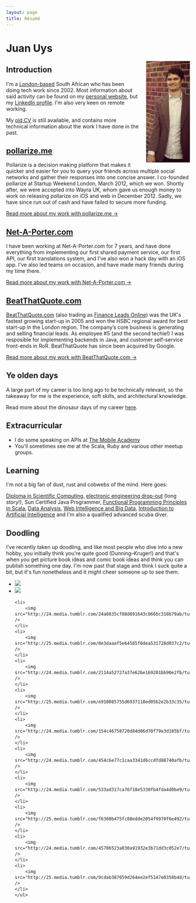 ```yaml
---
layout: page
title: Résumé
---
```


# Juan Uys

<a href="#" title="Rarely am I in a suit jacket."><img src="/res/suited-side.jpg" align="right" alt="Picture of Juan Uys" style="margin-left:20px" width="120" height="277"/></a>

## Introduction

I'm a [London-based](http://pits-to-palace.tumblr.com/) South African who has been doing tech work since 2002. Most information about said activity can be found on my [personal website](http://opyate.com), but my [LinkedIn profile](http://www.linkedin.com/in/juanuys). I'm also very keen on remote working.

My [old CV](https://s3-eu-west-1.amazonaws.com/opyate.com/cv2011.txt) is still available, and contains more technical information about the work I have done in the past.

## [pollarize.me](http://app.pollarize.me)

Pollarize is a decision making platform that makes it quicker and easier for you to query your friends across multiple social networks and gather their responses into one concise answer. I co-founded pollarize at Startup Weekend London, March 2012, which we won. Shortly after, we were accepted into Wayra UK, whom gave us enough money to work on releasing pollarize on iOS and web in December 2012. Sadly, we have since run out of cash and have failed to secure more funding.

[Read more about my work with pollarize.me &rarr;](/about/resume/pollarizeme/)

## [Net-A-Porter.com](http://www.net-a-porter.com/)

I have been working at Net-A-Porter.com for 7 years, and have done everything from implementing our first shared payment service, our first API, our first translations system, and I've also won a hack day with an iOS app. I've also led teams on occasion, and have made many friends during my time there.

[Read more about my work with Net-A-Porter.com &rarr;](/about/resume/netaporter/)

## [BeatThatQuote.com](http://www.beatthatquote.com) 


[BeatThatQuote.com](http://www.beatthatquote.com/) (also trading as [Finance Leads Online](http://financeleadsonline.co.uk)) was the UK's fastest growing start-up in 2005 and won the HSBC regional award for best start-up in the London region. The company’s core business is generating and selling financial leads. As employee #5 (and the second techie!) I was resposible for implementing backends in Java, and customer self-service front-ends in RoR. BeatThatQuote has since been acquired by Google.

[Read more about my work with BeatThatQuote.com &rarr;](/about/resume/beatthatquote/)

## Ye olden days

A large part of my career is too long ago to be technically relevant, so the takeaway for me is the experience, soft skills, and architectural knowledge.

Read more about the dinosaur days of my career [here](/about/resume/dinosaur/).

## Extracurricular

* I do some speaking on APIs at [The Mobile Academy](http://themobileacademy.org.uk/whos-who/juan-uys/)
* You'll sometimes see me at the Scala, Ruby and various other meetup groups.

## Learning

I'm not a big fan of dust, rust and cobwebs of the mind. Here goes:

[Diploma in Scientific Computing](http://issc.uj.ac.za/issc/scschool.html), [electronic engineering drop-out](http://www.uj.ac.za/EN/Faculties/engineering/departments/eeesci/Pages/default.aspx) (long story!), Sun Certified Java Programmer, [Functional Programming Principles in Scala](https://www.coursera.org/course/progfun), [Data Analysis](https://www.coursera.org/course/dataanalysis), [Web Intelligence and Big Data](https://www.coursera.org/course/bigdata), [Introduction to Artificial Intelligence](https://www.udacity.com/course/cs271) and I'm also a qualified advanced scuba diver.

## Doodling

I've recently taken up doodling, and like most people who dive into a new hobby, you initially think you're quite good (Dunning–Kruger!) and that's when you get picture book ideas and comic book ideas and think you can publish something one day. I'm now past that stage and think I suck quite a bit, but it's fun nonetheless and it might cheer someone up to see them.

<script src="//cdnjs.cloudflare.com/ajax/libs/jquery/2.0.3/jquery.min.js"></script>
<script src="//cdnjs.cloudflare.com/ajax/libs/flexslider/2.1/jquery.flexslider-min.js"></script>
<script type="text/javascript">
$(function(){
	SyntaxHighlighter.all();
});
$(window).load(function(){
	$('.flexslider').flexslider({
	animation: "slide",
	animationLoop: false,
	itemWidth: 210,
	itemMargin: 5,
	pausePlay: true,
	start: function(slider){
		$('body').removeClass('loading');
	}
	});
});
</script>


<section class="slider">
<div class="flexslider carousel">
	<ul class="slides">
	<li>
		<img src="http://25.media.tumblr.com/5699d1d443340a7fe86e34e1ca1035b9/tumblr_mou3q21qwF1ri2z5io1_500.jpg" />
	</li>
	<li>
		<img src="http://24.media.tumblr.com/3d69032be81c3b56533a5bb48ab2903a/tumblr_moqhspSNeW1ri2z5io1_500.jpg" />
	</li>

	<li>
		<img src="http://24.media.tumblr.com/24a0835cf88d891643c866bc318b79ab/tumblr_moatx64UWx1ri2z5io1_500.jpg" />
	</li>
	<li>
		<img src="http://25.media.tumblr.com/0e3daaaf5e64585f0dea531728d037c2/tumblr_mo8rc4h5de1ri2z5io1_500.jpg" />
	</li>
	<li>
		<img src="http://24.media.tumblr.com/2114a52727a37e62be169201bb90e2fb/tumblr_mo71t5aYMt1ri2z5io1_500.jpg" />
	</li>
	<li>
		<img src="http://25.media.tumblr.com/e910085755d6937118ed05b2e2b33c35/tumblr_mo0ewe5zEo1ri2z5io1_500.jpg" />
	</li>
	<li>
		<img src="http://24.media.tumblr.com/154c46758720d84d06d70f79e3d185bf/tumblr_mnpj8cIkth1ri2z5io1_500.jpg" />
	</li>
	<li>
		<img src="http://24.media.tumblr.com/454c6e77c1caa3341d6ccdfd88740afb/tumblr_mmvo8o9wRz1ri2z5io1_500.jpg" />
	</li>
	<li>
		<img src="http://24.media.tumblr.com/533ad317ca76f18e5330fb4fda4d0be9/tumblr_mmuwh81dSF1ri2z5io1_500.jpg" />
	</li>
	<li>
		<img src="http://25.media.tumblr.com/f6300b475fc88edde2054f9970f6e492/tumblr_mmtz4rWmXa1ri2z5io1_500.jpg" />
	</li>
	<li>
		<img src="http://24.media.tumblr.com/45706523a030a91932e3b71dd3c052e7/tumblr_mmql56HJUH1ri2z5io1_500.jpg" />
	</li>
	<li>
		<img src="http://25.media.tumblr.com/9cdab387059d264ee2ef5147e0358b4d/tumblr_mlju91r2J01ri2z5io1_500.jpg" />
	</li>
	</ul>
</div>
</section>
